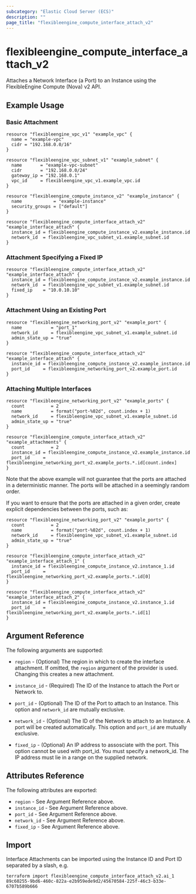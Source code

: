 ```yaml
---
subcategory: "Elastic Cloud Server (ECS)"
description: ""
page_title: "flexibleengine_compute_interface_attach_v2"
---
```


# flexibleengine_compute_interface_attach_v2

Attaches a Network Interface (a Port) to an Instance using the FlexibleEngine
Compute (Nova) v2 API.

## Example Usage

### Basic Attachment

```hcl
resource "flexibleengine_vpc_v1" "example_vpc" {
  name = "example-vpc"
  cidr = "192.168.0.0/16"
}

resource "flexibleengine_vpc_subnet_v1" "example_subnet" {
  name       = "example-vpc-subnet"
  cidr       = "192.168.0.0/24"
  gateway_ip = "192.168.0.1"
  vpc_id     = flexibleengine_vpc_v1.example_vpc.id
}

resource "flexibleengine_compute_instance_v2" "example_instance" {
  name            = "example-instance"
  security_groups = ["default"]
}

resource "flexibleengine_compute_interface_attach_v2" "example_interface_attach" {
  instance_id = flexibleengine_compute_instance_v2.example_instance.id
  network_id  = flexibleengine_vpc_subnet_v1.example_subnet.id
}

```

### Attachment Specifying a Fixed IP

```hcl
resource "flexibleengine_compute_interface_attach_v2" "example_interface_attach" {
  instance_id = flexibleengine_compute_instance_v2.example_instance.id
  network_id  = flexibleengine_vpc_subnet_v1.example_subnet.id
  fixed_ip    = "10.0.10.10"
}

```

### Attachment Using an Existing Port

```hcl
resource "flexibleengine_networking_port_v2" "example_port" {
  name           = "port_1"
  network_id     = flexibleengine_vpc_subnet_v1.example_subnet.id
  admin_state_up = "true"
}

resource "flexibleengine_compute_interface_attach_v2" "example_interface_attach" {
  instance_id = flexibleengine_compute_instance_v2.example_instance.id
  port_id     = flexibleengine_networking_port_v2.example_port.id
}

```

### Attaching Multiple Interfaces

```hcl
resource "flexibleengine_networking_port_v2" "example_ports" {
  count          = 2
  name           = format("port-%02d", count.index + 1)
  network_id     = flexibleengine_vpc_subnet_v1.example_subnet.id
  admin_state_up = "true"
}

resource "flexibleengine_compute_interface_attach_v2" "example_attachments" {
  count          = 2
  instance_id = flexibleengine_compute_instance_v2.example_instance.id
  port_id     = flexibleengine_networking_port_v2.example_ports.*.id[count.index]
}
```

Note that the above example will not guarantee that the ports are attached in
a deterministic manner. The ports will be attached in a seemingly random
order.

If you want to ensure that the ports are attached in a given order, create
explicit dependencies between the ports, such as:

```hcl
resource "flexibleengine_networking_port_v2" "example_ports" {
  count          = 2
  name           = format("port-%02d", count.index + 1)
  network_id     = flexibleengine_vpc_subnet_v1.example_subnet.id
  admin_state_up = "true"
}

resource "flexibleengine_compute_interface_attach_v2" "example_interface_attach_1" {
  instance_id = flexibleengine_compute_instance_v2.instance_1.id
  port_id     = flexibleengine_networking_port_v2.example_ports.*.id[0]
}

resource "flexibleengine_compute_interface_attach_v2" "example_interface_attach_2" {
  instance_id = flexibleengine_compute_instance_v2.instance_1.id
  port_id     = flexibleengine_networking_port_v2.example_ports.*.id[1]
}
```

## Argument Reference

The following arguments are supported:

* `region` - (Optional) The region in which to create the interface attachment.
  If omitted, the `region` argument of the provider is used. Changing this creates a new attachment.

* `instance_id` - (Required) The ID of the Instance to attach the Port or Network to.

* `port_id` - (Optional) The ID of the Port to attach to an Instance.
  This option and `network_id` are mutually exclusive.

* `network_id` - (Optional) The ID of the Network to attach to an Instance. A port will be created automatically.
  This option and `port_id` are mutually exclusive.

* `fixed_ip` - (Optional) An IP address to assosciate with the port.
  This option cannot be used with port_id. You must specify a network_id.
  The IP address must lie in a range on the supplied network.

## Attributes Reference

The following attributes are exported:

* `region` - See Argument Reference above.
* `instance_id` - See Argument Reference above.
* `port_id` - See Argument Reference above.
* `network_id` - See Argument Reference above.
* `fixed_ip`  - See Argument Reference above.

## Import

Interface Attachments can be imported using the Instance ID and Port ID
separated by a slash, e.g.

```shell
terraform import flexibleengine_compute_interface_attach_v2.ai_1 89c60255-9bd6-460c-822a-e2b959ede9d2/45670584-225f-46c3-b33e-6707b589b666
```
